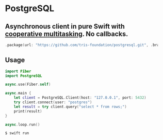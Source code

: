 # PostgreSQL

## Asynchronous client in pure Swift with [cooperative multitasking](https://github.com/tris-foundation/fiber). **No callbacks.**

```swift
.package(url: "https://github.com/tris-foundation/postgresql.git", .branch("master"))
```

## Usage

```swift
import Fiber
import PostgreSQL

async.use(Fiber.self)

async.main {
    let client = PostgreSQL.Client(host: "127.0.0.1", port: 5432)
    try client.connect(user: "postgres")
    let result = try client.query("select * from rows;")
    print(result)
}

async.loop.run()
```

```bash
$ swift run
```

